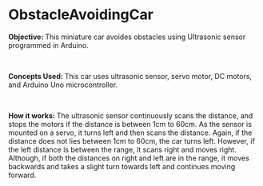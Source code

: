 # ObstacleAvoidingCar
<p><b>Objective: </b>This miniature car avoides obstacles using Ultrasonic sensor programmed in Arduino.</p>
<br/>
<p><b>Concepts Used: </b>This car uses ultrasonic sensor, servo motor, DC motors, and Arduino Uno microcontroller.</p>
<br/>
<p><b>How it works: </b>The ultrasonic sensor continuously scans the distance, and stops the motors if the distance is between 1cm to 60cm. As the sensor is mounted on a servo, it turns left and then scans the distance. Again, if the distance does not lies between 1cm to 60cm, the car turns left. However, if the left distance is between the range, it scans right and moves right. Although, if both the distances on right and left are in the range, it moves backwards and takes a slight turn towards left and continues moving forward.</p>

